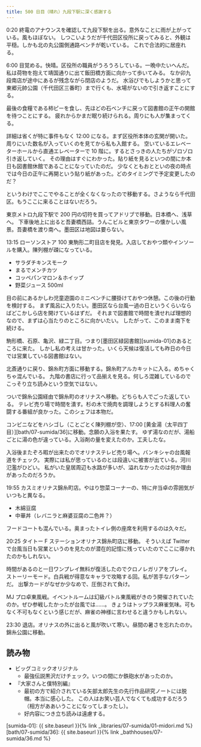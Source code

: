 ```yaml
---
title: 500 日目（晴れ）九段下駅に深く感謝する
---
```


0:20 終電のアナウンスを確認して九段下駅を出る。意外なことに雨が上がっている。風もほぼない。
しつこいようだが千代田区役所に戻ってみると、外観は平穏。しかも北の丸公園側通路ベンチが乾いている。
これで合法的に居座れる。

6:00 目覚める。快晴。区役所の職員がうろうろしている。一晩中たいへんだ。
私は荷物を抱えて靖国通りに出て飯田橋方面に向かって歩いてみる。
なか卯九段南店が途中にあるが残念ながら閉店のようだ。
水浴びでもしようかと思って東郷元帥公園（千代田区三番町）まで行くも、水場がないので引き返すことにする。

最後の食糧である柿ピーを食し、先ほどの石ベンチに戻って図書館の正午の開館を待つことにする。
疲れからかまだ眠り続けられる。周りにも人が集まってくる。

詳細は省くが特に事件もなく 12:00 になる。まず区役所本体の玄関が開いた。
周りにいた数名が入っていくのを見てから私も入館する。
空いているエレベーターホールから直通エレベーターで 10 階に。するとさっきの人たちがゾロゾロ引き返していく。
その理由はすぐにわかった。貼り紙を見るといつの間にか本日も図書館休館であることになっていたのだ。
少なくともおとといの夜の時点では今日の正午に再開という貼り紙があった。どのタイミングで予定変更したのだ？

というわけでここでやることが全くなくなったので移動する。さようなら千代田区。もうここに来ることはないだろう。

東京メトロ九段下駅で 200 円の切符を買ってアドリブで移動。日本橋へ、浅草へ。
下車後地上に出ると吾妻橋西詰。うんこビルと東京タワーの懐かしい風景。吾妻橋を渡り南へ。墨田区は地図は要らない。

13:15 ローソンストア 100 東駒形二町目店を発見。入店しておやつ類やインソールを購入。陳列棚が疎になっている。

* サラダチキンスモーク
* まるでメンチカツ
* コッペパンマロン＆ホイップ
* 野菜ジュース 500ml

目の前にあるかしわ児童遊園のミニベンチに腰掛けておやつ休憩。この後の行動を検討する。
まず風呂に入りたい。墨田区なら台風一過の日というくらいならばどこかしら店を開けているはずだ。
それまで図書館で時間を潰せれば理想的なので、まずは心当たりのところに向かいたい。
したがって、このまま南下を続ける。

駒形橋、石原、亀沢、緑二丁目。つまり[墨田区緑図書館][sumida-01]のあるところに来た。
しかし私の考えは甘かった。いくら天候は復活しても昨日の今日では営業している図書館はない。

北斎通りに戻り、錦糸町方面に移動する。錦糸町アルカキットに入る。めちゃくちゃ混んでいる。
九階の書店に行って品揃えを見る。何しろ混雑しているのでこっそり立ち読みという空気ではない。

ついで錦糸公園経由で錦糸町のオリナスへ移動。どちらも人でごった返している。
テレビ売り場で時間を潰す。杉の木で焼肉を調理しようとする料理人の奮闘する番組が良かった。このシェフは本物だ。

コンビニなどをハシゴし（ことごとく陳列棚が空）、17:00 [黄金湯（太平四丁目）][bath/07-sumida/36]に移動。念願の入浴を果たす。
ゆず湯なのだが、湯船ごとに湯の色が違っている。入浴剤の量を変えたのか。工夫したな。

入浴後またぞろ暇が出来たのでオリナステレビ売り場へ。バンキシャの台風報道をチェック。
実際には私が思っているのとは段違いに被害が出ている。河川氾濫がひどい。
私がいた皇居周辺も水路が多いが、溢れなかったのは何か理由があったのだろうか。

19:55 カスミオリナス錦糸町店。やはり惣菜コーナーの、特に弁当卓の雰囲気がいつもと異なる。

* 木綿豆腐
* 中華丼（レバニラと麻婆豆腐の二色丼？）

フードコートも混んでいる。奥まったトイレ側の座席を利用するのは久々だ。

20:25 タイトー F ステーションオリナス錦糸町店に移動。
そういえば Twitter で台風当日も営業というのを見たのが潜在的記憶に残っていたのでここに導かれたのかもしれない。

時間があるのと一日ワンプレイ無料が復活したのでクロノレガリアをプレイ。
ストーリーモード。白兵戦が得意なキャラで攻略する回。私が苦手なパターンだ。
出撃カードがなぜか少なめで、圧倒されて負け。

MJ プロ卓東風戦。イベントルームは幻級バトル東風戦がきのう開催されていたのか。ぜひ参戦したかったが台風では……。
きょうはトップラス麻雀気味。可もなく不可もなくという感じだが、麻雀の神様に言わせると違うかもしれない。

23:30 退店。オリナスの外に出ると風が吹いて寒い。昼間の暑さを忘れたのか。錦糸公園に移動。

## 読み物

* ビッグコミックオリジナル
  * 最強伝説黒沢だけチェック。いつの間にか鉄砲水があったのか。
* 『大家さんと僕特別編』
  * 最初の方で紹介されている矢部太郎先生の先行作品研究ノートには脱帽。本当に感心した。
    この人はお笑い芸人でなくても成功するだろう（相方がああいうことになってしまったし）。
  * 好内容につき立ち読みは遠慮する。

[sumida-01]: {{ site.baseurl }}{% link _libraries/07-sumida/01-midori.md %}
[bath/07-sumida/36]: {{ site.baseurl }}{% link _bathhouses/07-sumida/36.md %}
